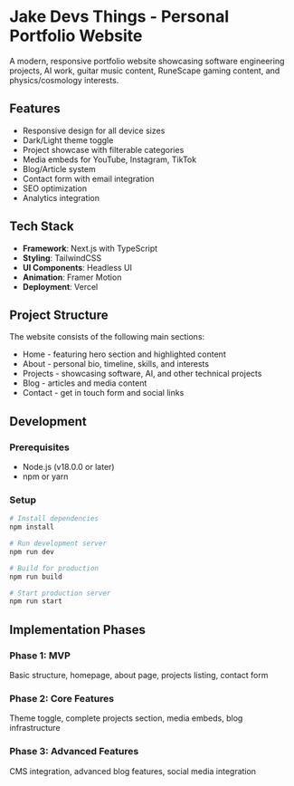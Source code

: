 # Jake Devs Things - Personal Portfolio Website

A modern, responsive portfolio website showcasing software engineering projects, AI work, guitar music content, RuneScape gaming content, and physics/cosmology interests.

## Features

- Responsive design for all device sizes
- Dark/Light theme toggle
- Project showcase with filterable categories
- Media embeds for YouTube, Instagram, TikTok
- Blog/Article system
- Contact form with email integration
- SEO optimization
- Analytics integration

## Tech Stack

- **Framework**: Next.js with TypeScript
- **Styling**: TailwindCSS
- **UI Components**: Headless UI
- **Animation**: Framer Motion
- **Deployment**: Vercel

## Project Structure

The website consists of the following main sections:
- Home - featuring hero section and highlighted content
- About - personal bio, timeline, skills, and interests
- Projects - showcasing software, AI, and other technical projects
- Blog - articles and media content
- Contact - get in touch form and social links

## Development

### Prerequisites

- Node.js (v18.0.0 or later)
- npm or yarn

### Setup

```bash
# Install dependencies
npm install

# Run development server
npm run dev

# Build for production
npm run build

# Start production server
npm run start
```

## Implementation Phases

### Phase 1: MVP
Basic structure, homepage, about page, projects listing, contact form

### Phase 2: Core Features
Theme toggle, complete projects section, media embeds, blog infrastructure

### Phase 3: Advanced Features
CMS integration, advanced blog features, social media integration
